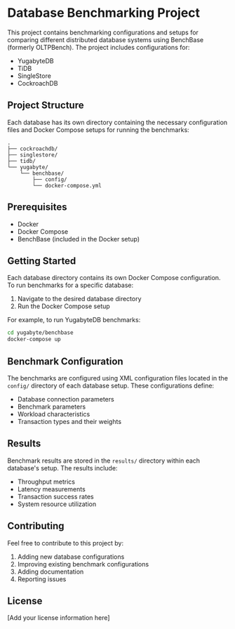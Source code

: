 # Database Benchmarking Project

This project contains benchmarking configurations and setups for comparing different distributed database systems using BenchBase (formerly OLTPBench). The project includes configurations for:

- YugabyteDB
- TiDB
- SingleStore
- CockroachDB

## Project Structure

Each database has its own directory containing the necessary configuration files and Docker Compose setups for running the benchmarks:

```
.
├── cockroachdb/
├── singlestore/
├── tidb/
└── yugabyte/
    └── benchbase/
        ├── config/
        └── docker-compose.yml
```

## Prerequisites

- Docker
- Docker Compose
- BenchBase (included in the Docker setup)

## Getting Started

Each database directory contains its own Docker Compose configuration. To run benchmarks for a specific database:

1. Navigate to the desired database directory
2. Run the Docker Compose setup

For example, to run YugabyteDB benchmarks:

```bash
cd yugabyte/benchbase
docker-compose up
```

## Benchmark Configuration

The benchmarks are configured using XML configuration files located in the `config/` directory of each database setup. These configurations define:

- Database connection parameters
- Benchmark parameters
- Workload characteristics
- Transaction types and their weights

## Results

Benchmark results are stored in the `results/` directory within each database's setup. The results include:

- Throughput metrics
- Latency measurements
- Transaction success rates
- System resource utilization

## Contributing

Feel free to contribute to this project by:

1. Adding new database configurations
2. Improving existing benchmark configurations
3. Adding documentation
4. Reporting issues

## License

[Add your license information here]